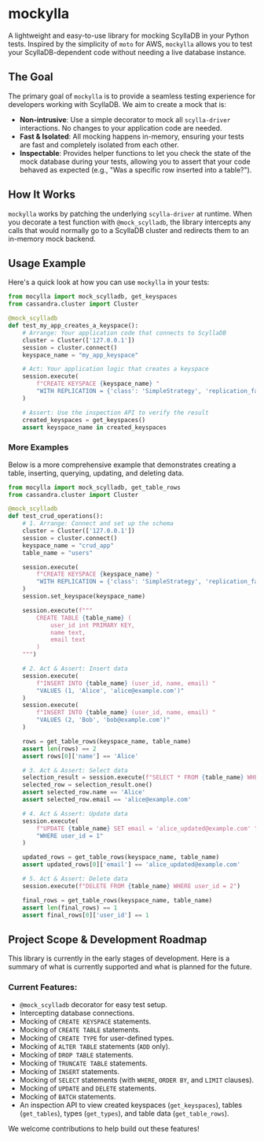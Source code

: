 # mockylla

A lightweight and easy-to-use library for mocking ScyllaDB in your Python tests. Inspired by the simplicity of `moto` for AWS, `mockylla` allows you to test your ScyllaDB-dependent code without needing a live database instance.

## The Goal

The primary goal of `mockylla` is to provide a seamless testing experience for developers working with ScyllaDB. We aim to create a mock that is:

-   **Non-intrusive**: Use a simple decorator to mock all `scylla-driver` interactions. No changes to your application code are needed.
-   **Fast & Isolated**: All mocking happens in-memory, ensuring your tests are fast and completely isolated from each other.
-   **Inspectable**: Provides helper functions to let you check the state of the mock database during your tests, allowing you to assert that your code behaved as expected (e.g., "Was a specific row inserted into a table?").

## How It Works

`mockylla` works by patching the underlying `scylla-driver` at runtime. When you decorate a test function with `@mock_scylladb`, the library intercepts any calls that would normally go to a ScyllaDB cluster and redirects them to an in-memory mock backend.

## Usage Example

Here's a quick look at how you can use `mockylla` in your tests:

```python
from mocylla import mock_scylladb, get_keyspaces
from cassandra.cluster import Cluster

@mock_scylladb
def test_my_app_creates_a_keyspace():
    # Arrange: Your application code that connects to ScyllaDB
    cluster = Cluster(['127.0.0.1'])
    session = cluster.connect()
    keyspace_name = "my_app_keyspace"

    # Act: Your application logic that creates a keyspace
    session.execute(
        f"CREATE KEYSPACE {keyspace_name} "
        "WITH REPLICATION = {'class': 'SimpleStrategy', 'replication_factor': 1}"
    )

    # Assert: Use the inspection API to verify the result
    created_keyspaces = get_keyspaces()
    assert keyspace_name in created_keyspaces
```

### More Examples

Below is a more comprehensive example that demonstrates creating a table, inserting, querying, updating, and deleting data.

```python
from mocylla import mock_scylladb, get_table_rows
from cassandra.cluster import Cluster

@mock_scylladb
def test_crud_operations():
    # 1. Arrange: Connect and set up the schema
    cluster = Cluster(['127.0.0.1'])
    session = cluster.connect()
    keyspace_name = "crud_app"
    table_name = "users"

    session.execute(
        f"CREATE KEYSPACE {keyspace_name} "
        "WITH REPLICATION = {'class': 'SimpleStrategy', 'replication_factor': 1}"
    )
    session.set_keyspace(keyspace_name)

    session.execute(f"""
        CREATE TABLE {table_name} (
            user_id int PRIMARY KEY,
            name text,
            email text
        )
    """)

    # 2. Act & Assert: Insert data
    session.execute(
        f"INSERT INTO {table_name} (user_id, name, email) "
        "VALUES (1, 'Alice', 'alice@example.com')"
    )
    session.execute(
        f"INSERT INTO {table_name} (user_id, name, email) "
        "VALUES (2, 'Bob', 'bob@example.com')"
    )

    rows = get_table_rows(keyspace_name, table_name)
    assert len(rows) == 2
    assert rows[0]['name'] == 'Alice'

    # 3. Act & Assert: Select data
    selection_result = session.execute(f"SELECT * FROM {table_name} WHERE user_id = 1")
    selected_row = selection_result.one()
    assert selected_row.name == 'Alice'
    assert selected_row.email == 'alice@example.com'

    # 4. Act & Assert: Update data
    session.execute(
        f"UPDATE {table_name} SET email = 'alice_updated@example.com' "
        "WHERE user_id = 1"
    )

    updated_rows = get_table_rows(keyspace_name, table_name)
    assert updated_rows[0]['email'] == 'alice_updated@example.com'

    # 5. Act & Assert: Delete data
    session.execute(f"DELETE FROM {table_name} WHERE user_id = 2")

    final_rows = get_table_rows(keyspace_name, table_name)
    assert len(final_rows) == 1
    assert final_rows[0]['user_id'] == 1
```

## Project Scope & Development Roadmap

This library is currently in the early stages of development. Here is a summary of what is currently supported and what is planned for the future.

### Current Features:

*   `@mock_scylladb` decorator for easy test setup.
*   Intercepting database connections.
*   Mocking of `CREATE KEYSPACE` statements.
*   Mocking of `CREATE TABLE` statements.
*   Mocking of `CREATE TYPE` for user-defined types.
*   Mocking of `ALTER TABLE` statements (`ADD` only).
*   Mocking of `DROP TABLE` statements.
*   Mocking of `TRUNCATE TABLE` statements.
*   Mocking of `INSERT` statements.
*   Mocking of `SELECT` statements (with `WHERE`, `ORDER BY`, and `LIMIT` clauses).
*   Mocking of `UPDATE` and `DELETE` statements.
*   Mocking of `BATCH` statements.
*   An inspection API to view created keyspaces (`get_keyspaces`), tables (`get_tables`), types (`get_types`), and table data (`get_table_rows`).

We welcome contributions to help build out these features!
